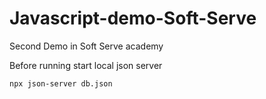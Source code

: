 # Javascript-demo-Soft-Serve
Second Demo in Soft Serve academy

Before running start local json server

<div><code>npx json-server db.json</code></div>
 

